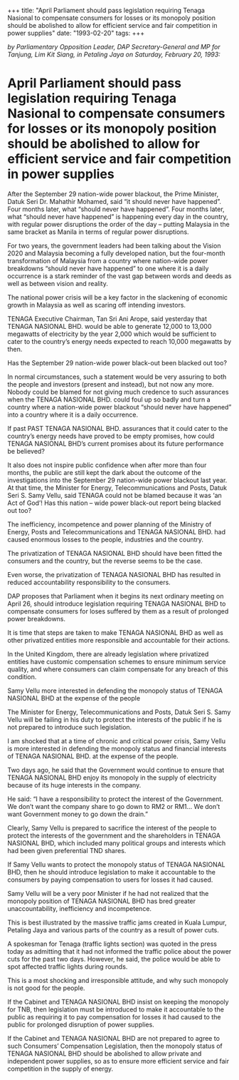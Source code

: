 +++ 
title: "April Parliament should pass legislation requiring Tenaga Nasional to compensate consumers for losses or its monopoly position should be abolished to allow for efficient service and fair competition in power supplies"
date: "1993-02-20"
tags:
+++

_by Parliamentary Opposition Leader, DAP Secretary-General and MP for Tanjung, Lim Kit Siang, in Petaling Jaya on Saturday, February 20, 1993:_

# April Parliament should pass legislation requiring Tenaga Nasional to compensate consumers for losses or its monopoly position should be abolished to allow for efficient service and fair competition in power supplies

After the September 29 nation-wide power blackout, the Prime Minister, Datuk Seri Dr. Mahathir Mohamed, said “it should never have happened”. Four months later, what “should never have happened”. Four months later, what “should never have happened” is happening every day in the country, with regular power disruptions the order of the day – putting Malaysia in the same bracket as Manila in terms of regular power disruptions.</u>

For two years, the government leaders had been talking about the Vision 2020 and Malaysia becoming a fully developed nation, but the four-month transformation of Malaysia from a country where nation-wide power breakdowns “should never have happened” to one where it is a daily occurrence is a stark reminder of the vast gap between words and deeds as well as between vision and reality.

The national power crisis will be a key factor in the slackening of economic growth in Malaysia as well as scaring off intending investors.

TENAGA Executive Chairman, Tan Sri Ani Arope, said yesterday that TENAGA NASIONAL BHD. would be able to generate 12,000 to 13,000 megawatts of electricity by the year 2,000 which would be sufficient to cater to the country’s energy needs expected to reach 10,000 megawatts by then.

Has the September 29 nation-wide power black-out been blacked out too?

In normal circumstances, such a statement would be very assuring to both the people and investors (present and instead), but not now any more. Nobody could be blamed for not giving much credence to such assurances when the TENAGA NASIONAL BHD. could foul up so badly and turn a country where a nation-wide power blackout “should never have happened” into a country where it is a daily occurrence.

If past PAST TENAGA NASIONAL BHD. assurances that it could cater to the country’s energy needs have proved to be empty promises, how could TENAGA NASIONAL BHD’s current promises about its future performance be believed?

It also does not inspire public confidence when after more than four months, the public are still kept the dark about the outcome of the investigations into the September 29 nation-wide power blackout last year. At that time, the Minister for Energy, Telecommunications and Posts, Datuk Seri S. Samy Vellu, said TENAGA could not be blamed because it was ‘an Act of God’! Has this nation – wide power black-out report being blacked out too?

The inefficiency, incompetence and power planning of the Ministry of Energy, Posts and Telecommunications and TENAGA NASIONAL BHD. had caused enormous losses to the people, industries and the country.

The privatization of TENAGA NASIONAL BHD should have been fitted the consumers and the country, but the reverse seems to be the case.

Even worse, the privatization of TENAGA NASIONAL BHD has resulted in reduced accountability responsibility to the consumers.

DAP proposes that Parliament when it begins its next ordinary meeting on April 26, should introduce legislation requiring TENAGA NASIONAL BHD to compensate consumers for loses suffered by them as a result of prolonged power breakdowns.

It is time that steps are taken to make TENAGA NASIONAL BHD as well as other privatized entities more responsible and accountable for their actions.

In the United Kingdom, there are already legislation where privatized entities have customic compensation schemes to ensure minimum service quality, and where consumers can claim compensate for any breach of this condition.

Samy Vellu more interested in defending the monopoly status of TENAGA NASIONAL BHD at the expense of the people

The Minister for Energy, Telecommunications and Posts, Datuk Seri S. Samy Vellu will be failing in his duty to protect the interests of the public if he is not prepared to introduce such legislation.

I am shocked that at a time of chronic and critical power crisis, Samy Vellu is more interested in defending the monopoly status and financial interests of TENAGA NASIONAL BHD. at the expense of the people.

Two days ago, he said that the Government would continue to ensure that TENAGA NASIONAL BHD enjoy its monopoly in the supply of electricity because of its huge interests in the company.

He said: “I have a responsibility to protect the interest of the Government. We don’t want the company share to go down to RM2 or RM1… We don’t want Government money to go down the drain.”

Clearly, Samy Vellu is prepared to sacrifice the interest of the people to protect the interests of the government and the shareholders in TENAGA NASIONAL BHD, which included many political groups and interests which had been given preferential TND shares.

If Samy Vellu wants to protect the monopoly status of TENAGA NASIONAL BHD, then he should introduce legislation to make it accountable to the consumers by paying compensation to users for losses it had caused.

Samy Vellu will be a very poor Minister if he had not realized that the monopoly position of TENAGA NASIONAL BHD has bred greater unaccountability, inefficiency and incompetence.

This is best illustrated by the massive traffic jams created in Kuala Lumpur, Petaling Jaya and various parts of the country as a result of power cuts.

A spokesman for Tenaga (traffic lights section) was quoted in the press today as admitting that it had not informed the traffic police about the power cuts for the past two days. However, he said, the police would be able to spot affected traffic lights during rounds.

This is a most shocking and irresponsible attitude, and why such monopoly is not good for the people.

If the Cabinet and TENAGA NASIONAL BHD insist on keeping the monopoly for TNB, then legislation must be introduced to make it accountable to the public as requiring it to pay compensation for losses it had caused to the public for prolonged disruption of power supplies.

If the Cabinet and TENAGA NASIONAL BHD are not prepared to agree to such Consumers’ Compensation Legislation, then the monopoly status of TENAGA NASIONAL BHD should be abolished to allow private and independent power supplies, so as to ensure more efficient service and fair competition in the supply of energy.
 
